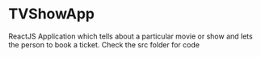 # TVShowApp
ReactJS Application which tells about  a particular movie or show and lets the person to book a ticket.
Check the src folder for code
